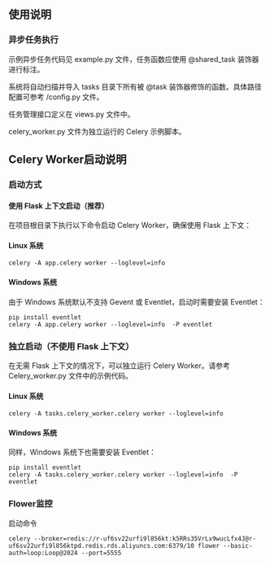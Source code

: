 ## 使用说明

### 异步任务执行
示例异步任务代码见 example.py 文件，任务函数应使用 @shared_task 装饰器进行标注。

系统将自动扫描并导入 tasks 目录下所有被 @task 装饰器修饰的函数。具体路径配置可参考 /config.py 文件。

任务管理接口定义在 views.py 文件中。

celery_worker.py 文件为独立运行的 Celery 示例脚本。

## Celery Worker启动说明
### 启动方式
#### 使用 Flask 上下文启动（推荐）
在项目根目录下执行以下命令启动 Celery Worker，确保使用 Flask 上下文：

#### Linux 系统
```
celery -A app.celery worker --loglevel=info
```

#### Windows 系统
由于 Windows 系统默认不支持 Gevent 或 Eventlet，启动时需要安装 Eventlet：
```
pip install eventlet
celery -A app.celery worker --loglevel=info  -P eventlet
```

### 独立启动（不使用 Flask 上下文）
在无需 Flask 上下文的情况下，可以独立运行 Celery Worker。请参考 Celery_worker.py 文件中的示例代码。

#### Linux 系统
```
celery -A tasks.celery_worker.celery worker --loglevel=info
```

#### Windows 系统
同样，Windows 系统下也需要安装 Eventlet：
```
pip install eventlet
celery -A tasks.celery_worker.celery worker --loglevel=info  -P eventlet
```

### Flower监控
启动命令
```
celery --broker=redis://r-uf6sv22urfi9l856kt:k5RRs35VrLx9wucLfx4J@r-uf6sv22urfi9l856ktpd.redis.rds.aliyuncs.com:6379/10 flower --basic-auth=loop:Loop@2024 --port=5555
```